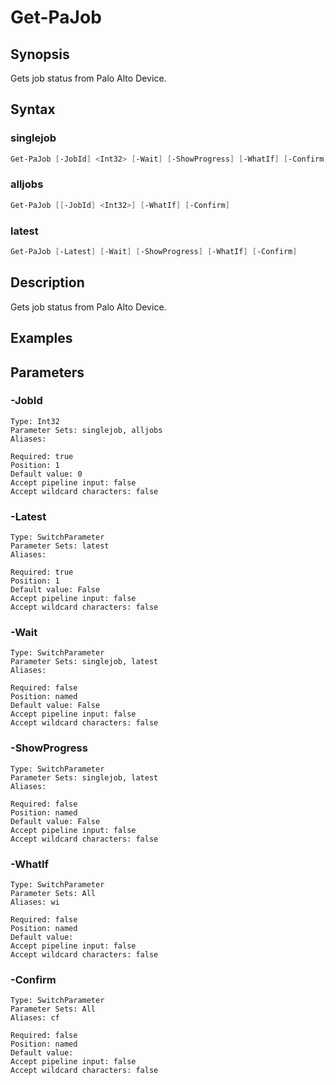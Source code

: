 # Get-PaJob

## Synopsis

Gets job status from Palo Alto Device.

## Syntax

### singlejob

```powershell
Get-PaJob [-JobId] <Int32> [-Wait] [-ShowProgress] [-WhatIf] [-Confirm] 
```

### alljobs

```powershell
Get-PaJob [[-JobId] <Int32>] [-WhatIf] [-Confirm] 
```

### latest

```powershell
Get-PaJob [-Latest] [-Wait] [-ShowProgress] [-WhatIf] [-Confirm] 
```

## Description

Gets job status from Palo Alto Device.

## Examples

## Parameters

### -JobId


```asciidoc
Type: Int32
Parameter Sets: singlejob, alljobs
Aliases: 

Required: true
Position: 1
Default value: 0
Accept pipeline input: false
Accept wildcard characters: false
```
### -Latest


```asciidoc
Type: SwitchParameter
Parameter Sets: latest
Aliases: 

Required: true
Position: 1
Default value: False
Accept pipeline input: false
Accept wildcard characters: false
```
### -Wait


```asciidoc
Type: SwitchParameter
Parameter Sets: singlejob, latest
Aliases: 

Required: false
Position: named
Default value: False
Accept pipeline input: false
Accept wildcard characters: false
```
### -ShowProgress


```asciidoc
Type: SwitchParameter
Parameter Sets: singlejob, latest
Aliases: 

Required: false
Position: named
Default value: False
Accept pipeline input: false
Accept wildcard characters: false
```
### -WhatIf


```asciidoc
Type: SwitchParameter
Parameter Sets: All
Aliases: wi

Required: false
Position: named
Default value: 
Accept pipeline input: false
Accept wildcard characters: false
```
### -Confirm


```asciidoc
Type: SwitchParameter
Parameter Sets: All
Aliases: cf

Required: false
Position: named
Default value: 
Accept pipeline input: false
Accept wildcard characters: false
```

